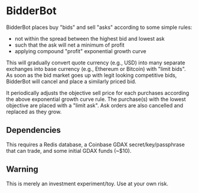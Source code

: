 BidderBot
=========

BidderBot places buy "bids" and sell "asks" according to some
simple rules:

* not within the spread between the highest bid and lowest ask
* such that the ask will net a minimum of profit
* applying compound "profit" exponential growth curve

This will gradually convert quote currency (e.g., USD) into many
separate exchanges into base currency (e.g., Ethereum or Bitcoin) with
"limit bids".  As soon as the bid market goes up with legit looking
competitive bids, BidderBot will cancel and place a similarly priced
bid.

It periodically adjusts the objective sell price for each purchases
according the above exponential growth curve rule.  The purchase(s)
with the lowest objective are placed with a "limit ask".  Ask orders
are also cancelled and replaced as they grow.

## Dependencies

This requires a Redis database, a Coinbase GDAX secret/key/passphrase
that can trade, and some initial GDAX funds (~$10).

## Warning

This is merely an investment experiment/toy.  Use at your own risk.

